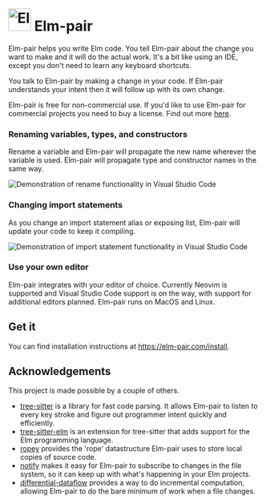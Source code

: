 # <img alt="Elm-pair logo" height="45px" src="https://elm-pair.com/logo.png"> Elm-pair

Elm-pair helps you write Elm code. You tell Elm-pair about the change you want to make and it will do the actual work. It's a bit like using an IDE, except you don't need to learn any keyboard shortcuts.

You talk to Elm-pair by making a change in your code. If Elm-pair understands your intent then it will follow up with its own change.

Elm-pair is free for non-commercial use. If you'd like to use Elm-pair for commercial projects you need to buy a license. Find out more [here][get-license].

### Renaming variables, types, and constructors

Rename a variable and Elm-pair will propagate the new name wherever the variable is used. Elm-pair will propagate type and constructor names in the same way.

![Demonstration of rename functionality in Visual Studio Code][renaming-gif]

### Changing import statements

As you change an import statement alias or exposing list, Elm-pair will update your code to keep it compiling.

![Demonstration of import statement functionality in Visual Studio Code][imports-gif]

### Use your own editor

Elm-pair integrates with your editor of choice. Currently Neovim is supported and Visual Studio Code support is on the way, with support for additional editors planned. Elm-pair runs on MacOS and Linux.

## Get it

You can find installation instructions at https://elm-pair.com/install.

## Acknowledgements

This project is made possible by a couple of others.

- [tree-sitter][] is a library for fast code parsing. It allows Elm-pair to listen to every key stroke and figure out programmer intent quickly and efficiently.
- [tree-sitter-elm][] is an extension for tree-sitter that adds support for the Elm programming language.
- [ropey][] provides the 'rope' datastructure Elm-pair uses to store local copies of source code.
- [notify][] makes it easy for Elm-pair to subscribe to changes in the file system, so it can keep up with what's happening in your Elm projects.
- [differential-dataflow][] provides a way to do incremental computation, allowing Elm-pair to do the bare minimum of work when a file changes.

[differential-dataflow]: https://crates.io/crates/differential-dataflow
[get-license]: https://elm-pair.com/commercial-license
[home-manager]: https://github.com/nix-community/home-manager
[imports-gif]: https://elm-pair.com/imports.gif
[neovim]: https://neovim.io/
[notify]: https://crates.io/crates/notify
[renaming-gif]: https://elm-pair.com/renaming.gif
[ropey]: https://crates.io/crates/ropey
[tree-sitter-elm]: https://github.com/elm-tooling/tree-sitter-elm
[tree-sitter]: https://tree-sitter.github.io/tree-sitter/

